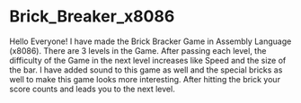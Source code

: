 # Brick_Breaker_x8086
 Hello Everyone!  I have made the Brick Bracker Game in Assembly Language (x8086). There are 3 levels in the Game. After passing each level, the difficulty of the Game in the next level increases like Speed and the size of the bar.   I have added sound to this game as well and the special bricks as well to make this game looks more interesting.  After hitting the brick your score counts and leads you to the next level. 
